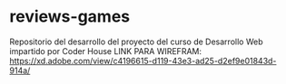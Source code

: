 # reviews-games
Repositorio del desarrollo del proyecto del curso de Desarrollo Web impartido por Coder House
LINK PARA WIREFRAM:
https://xd.adobe.com/view/c4196615-d119-43e3-ad25-d2ef9e01843d-914a/